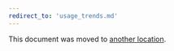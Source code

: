 ```yaml
---
redirect_to: 'usage_trends.md'
---
```


This document was moved to [another location](usage_trends.md).
